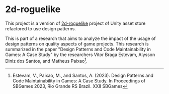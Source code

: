 # 2d-roguelike

This project is a version of [2d-roguelike](https://assetstore.unity.com/packages/templates/tutorials/2d-roguelike-29825) project of Unity asset store refactored to use design patterns.

This is part of a research that aims to analyze the impact of the usage of design patterns on quality aspects of game projects. This research is summarized in the paper "Design Patterns and Code Maintainability in Games: A Case Study" by the researchers Vitor Braga Estevam, Alysson Diniz dos Santos, and Matheus Paixao[^1].

[^1]: Estevam, V., Paixao, M., and Santos, A. (2023). Design Patterns and Code Maintainability in Games: A Case Study. In Proceedings of SBGames 2023, Rio Grande RS Brazil. XXII SBGames
